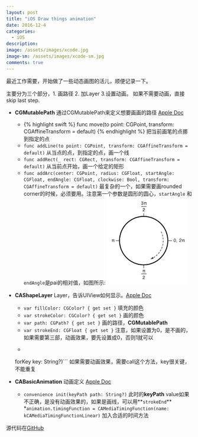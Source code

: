 ```yaml
---
layout: post
title: "iOS Draw things animation"
date: 2016-12-4
categories:
  - iOS
description: 
image: /assets/images/xcode.jpg
image-sm: /assets/images/xcode-sm.jpg
comments: true
---
```


最近工作需要，开始做了一些动态画图的活儿，顺便记录一下。

主要分为三个部分，1. 画路径 2. 加Layer 3.设置动画。 如果不需要动画，直接skip last step.


* **CGMutablePath** 
通过CGMutablePath来定义想要画画的路径 [Apple Doc](https://developer.apple.com/reference/coregraphics/cgmutablepath)

	* {% highlight swift %} func move(to point: CGPoint, transform: CGAffineTransform = default) {% endhighlight %} 
	把当前画笔的点挪到指定的点
	* ```func addLine(to point: CGPoint, transform: CGAffineTransform = default)```
	从当点的点，到指定的点，画一个线
	* ```func addRect(_ rect: CGRect, transform: CGAffineTransform = default)```
	从当前点开始，画一个给定的矩形
	* ```func addArc(center: CGPoint, radius: CGFloat, startAngle: CGFloat, endAngle: CGFloat, clockwise: Bool, transform: CGAffineTransform = default)```
	最复杂的一个，如果需要画rounded corner的时候，必须要用。注意第一个参数是圆形的圆心，```startAngle``` 和 ```endAngle```是pai的相对值，如图所示:
	![角度计算](/assets/images/draw-angle-diagram.png)
	
	
* **CAShapeLayer**
Layer，告诉UIView如何显示。[Apple Doc](https://developer.apple.com/reference/quartzcore/cashapelayer)
	
	* ```var fillColor: CGColor? { get set }``` 
	填充的颜色
	* ```var strokeColor: CGColor? { get set }```
	画的颜色
	* ```var path: CGPath? { get set }```
	画的路径，**CGMutablePath**
	* ```var strokeEnd: CGFloat { get set }```
	注意，如果设置为0，是不画的，如果需要第三部，动画效果，要先设置成0，否则1就可以
	* ```func add(_ anim: CAAnimation, 
  forKey key: String?)``` 
   如果需要动画效果，需要call这个方法，key很关键，不能重复
   
* **CABasicAnimation** 动画定义 [Apple Doc](https://developer.apple.com/reference/quartzcore/cabasicanimation)

	* ```convenience init(keyPath path: String?)```
	此时的**keyPath** value如果不正确，是没有动画效果的，如果是画线，可以用**```strokeEnd```**
	*```animation.timingFunction = CAMediaTimingFunction(name: kCAMediaTimingFunctionLinear)``` 加入合适的时间方法
	
	
源代码在[GitHub](https://github.com/zheng-liu-seattle/iOS-animation-demo)